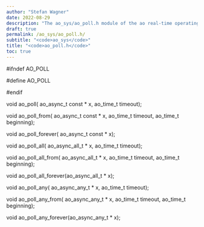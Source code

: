 ```yaml
---
author: "Stefan Wagner"
date: 2022-08-29
description: "The ao_sys/ao_poll.h module of the ao real-time operating system."
draft: true
permalink: /ao_sys/ao_poll.h/ 
subtitle: "<code>ao_sys</code>"
title: "<code>ao_poll.h</code>"
toc: true
---
```


#ifndef AO_POLL

#define AO_POLL

#endif

void    ao_poll(            ao_async_t const * x, ao_time_t timeout);

void    ao_poll_from(       ao_async_t const * x, ao_time_t timeout, ao_time_t beginning);

void    ao_poll_forever(    ao_async_t const * x);

void    ao_poll_all(        ao_async_all_t   * x, ao_time_t timeout);

void    ao_poll_all_from(   ao_async_all_t   * x, ao_time_t timeout, ao_time_t beginning);

void    ao_poll_all_forever(ao_async_all_t   * x);

void    ao_poll_any(        ao_async_any_t   * x, ao_time_t timeout);

void    ao_poll_any_from(   ao_async_any_t   * x, ao_time_t timeout, ao_time_t beginning);

void    ao_poll_any_forever(ao_async_any_t   * x);

